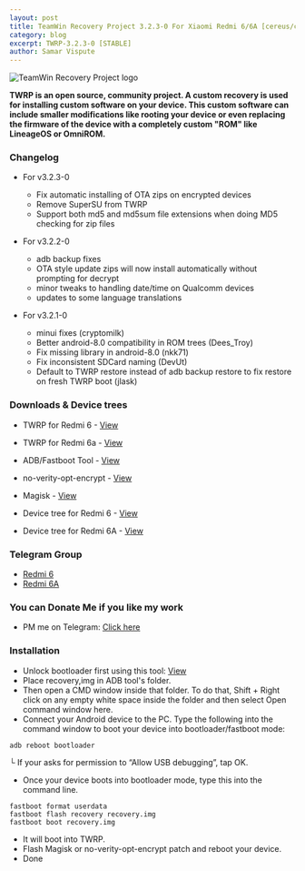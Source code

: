 ```yaml
---
layout: post
title: TeamWin Recovery Project 3.2.3-0 For Xiaomi Redmi 6/6A [cereus/cactus][OFFICIAL]
category: blog
excerpt: TWRP-3.2.3-0 [STABLE]
author: Samar Vispute
---
```


![TeamWin Recovery Project logo](http://samarv-121.github.io/images/twrp.png)

**TWRP is an open source, community project. A custom recovery is used for installing custom software on your device.
 This custom software can include smaller modifications like rooting your device or even replacing
 the firmware of the device with a completely custom "ROM" like LineageOS or OmniROM.**

### Changelog
* For v3.2.3-0
  * Fix automatic installing of OTA zips on encrypted devices
  * Remove SuperSU from TWRP
  * Support both md5 and md5sum file extensions when doing MD5 checking for zip files

* For v3.2.2-0
  * adb backup fixes
  * OTA style update zips will now install automatically without prompting for decrypt
  * minor tweaks to handling date/time on Qualcomm devices
  * updates to some language translations
  
* For v3.2.1-0
  * minui fixes (cryptomilk)
  * Better android-8.0 compatibility in ROM trees (Dees_Troy)
  * Fix missing library in android-8.0 (nkk71)
  * Fix inconsistent SDCard naming (DevUt)
  * Default to TWRP restore instead of adb backup restore to fix restore on fresh TWRP boot (jlask)

### Downloads & Device trees
* TWRP for Redmi 6 - [View](https://twrp.me/xiaomi/xiaomiredmi6.html)
* TWRP for Redmi 6a - [View](https://twrp.me/xiaomi/xiaomiredmi6a.html)
* ADB/Fastboot Tool - [View](https://www.androidfilehost.com/?fid=11410963190603854248)
* no-verity-opt-encrypt - [View](https://build.nethunter.com/android-tools/no-verity-opt-encrypt/no-verity-opt-encrypt-6.0.zip)
* Magisk - [View](https://github.com/topjohnwu/Magisk/releases)

* Device tree for Redmi 6 - [View](https://github.com/TeamWin/android_device_xiaomi_cereus)
* Device tree for Redmi 6A - [View](https://github.com/TeamWin/android_device_xiaomi_cactus)

### Telegram Group
* [Redmi 6](https://web.telegram.org/#/im?p=@redmi6official)
* [Redmi 6A](https://web.telegram.org/#/im?p=@redmi6aofficial)

### You can Donate Me if you like my work
* PM me on Telegram: [Click here](https://web.telegram.org/#/im?p=@SamarV121)

### Installation
* Unlock bootloader first using this tool: [View](http://miuirom.xiaomi.com/rom/u265827351/2.2.624.14/miflash_unlock-en-2.2.624.14.zip)
* Place recovery,img in ADB tool's folder.
* Then open a CMD window inside that folder. To do that, Shift + Right click on any empty white space inside the folder and then select Open command window here.
* Connect your Android device to the PC. Type the following into the command window to boot your device into bootloader/fastboot mode:
```
adb reboot bootloader
```
└ If your asks for permission to “Allow USB debugging”, tap OK.
* Once your device boots into bootloader mode, type this into the command line.
```
fastboot format userdata
fastboot flash recovery recovery.img
fastboot boot recovery.img
```
* It will boot into TWRP.
* Flash Magisk or no-verity-opt-encrypt patch and reboot your device.
* Done
